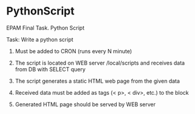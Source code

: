 # PythonScript

EPAM Final Task. Python Script

Task: Write a python script

1.	Must be added to CRON (runs every N minute)

2.	The script is located on WEB server /local/scripts and receives data from DB with SELECT query

3.	The script generates a static HTML web page from the given data

4.	Received data must be added as tags (< p>, < div>, etc.) to the <body> block

5.	Generated HTML page should be served by WEB server
